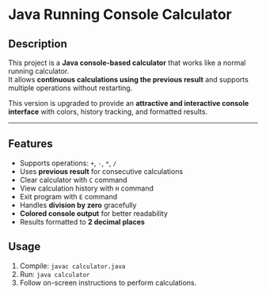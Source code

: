 # Java Running Console Calculator

## Description
This project is a **Java console-based calculator** that works like a normal running calculator.  
It allows **continuous calculations using the previous result** and supports multiple operations without restarting.  

This version is upgraded to provide an **attractive and interactive console interface** with colors, history tracking, and formatted results.

---

## Features
- Supports operations: `+`, `-`, `*`, `/`
- Uses **previous result** for consecutive calculations
- Clear calculator with `C` command
- View calculation history with `H` command
- Exit program with `E` command
- Handles **division by zero** gracefully
- **Colored console output** for better readability
- Results formatted to **2 decimal places**

## Usage
1. Compile: `javac calculator.java`
2. Run: `java calculator`
3. Follow on-screen instructions to perform calculations.
